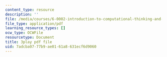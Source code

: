 ```yaml
---
content_type: resource
description: ''
file: /media/courses/6-0002-introduction-to-computational-thinking-and-data-science-fall-2016/7adcba0777b9ae0161a8631ecf6d9060_-1BnXEwHUok.pdf
file_type: application/pdf
learning_resource_types: []
ocw_type: OCWFile
resourcetype: Document
title: 3play pdf file
uid: 7adcba07-77b9-ae01-61a8-631ecf6d9060
---
```

